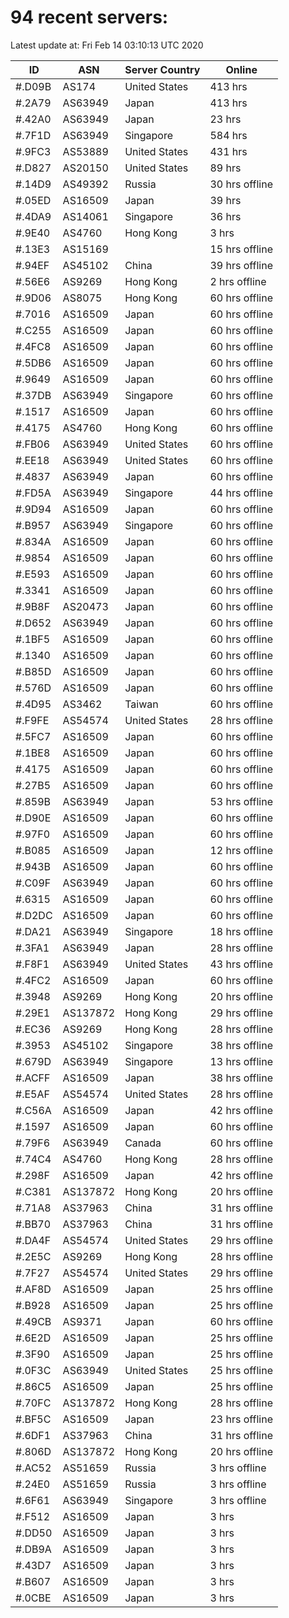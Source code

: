 # 94 recent servers:

Latest update at: Fri Feb 14 03:10:13 UTC 2020

| ID | ASN | Server Country | Online |
| -- | --- | -------------- | ------ |
| #.D09B | AS174 | United States | 413 hrs |
| #.2A79 | AS63949 | Japan | 413 hrs |
| #.42A0 | AS63949 | Japan | 23 hrs |
| #.7F1D | AS63949 | Singapore | 584 hrs |
| #.9FC3 | AS53889 | United States | 431 hrs |
| #.D827 | AS20150 | United States | 89 hrs |
| #.14D9 | AS49392 | Russia | 30 hrs offline |
| #.05ED | AS16509 | Japan | 39 hrs |
| #.4DA9 | AS14061 | Singapore | 36 hrs |
| #.9E40 | AS4760 | Hong Kong | 3 hrs |
| #.13E3 | AS15169 |  | 15 hrs offline |
| #.94EF | AS45102 | China | 39 hrs offline |
| #.56E6 | AS9269 | Hong Kong | 2 hrs offline |
| #.9D06 | AS8075 | Hong Kong | 60 hrs offline |
| #.7016 | AS16509 | Japan | 60 hrs offline |
| #.C255 | AS16509 | Japan | 60 hrs offline |
| #.4FC8 | AS16509 | Japan | 60 hrs offline |
| #.5DB6 | AS16509 | Japan | 60 hrs offline |
| #.9649 | AS16509 | Japan | 60 hrs offline |
| #.37DB | AS63949 | Singapore | 60 hrs offline |
| #.1517 | AS16509 | Japan | 60 hrs offline |
| #.4175 | AS4760 | Hong Kong | 60 hrs offline |
| #.FB06 | AS63949 | United States | 60 hrs offline |
| #.EE18 | AS63949 | United States | 60 hrs offline |
| #.4837 | AS63949 | Japan | 60 hrs offline |
| #.FD5A | AS63949 | Singapore | 44 hrs offline |
| #.9D94 | AS16509 | Japan | 60 hrs offline |
| #.B957 | AS63949 | Singapore | 60 hrs offline |
| #.834A | AS16509 | Japan | 60 hrs offline |
| #.9854 | AS16509 | Japan | 60 hrs offline |
| #.E593 | AS16509 | Japan | 60 hrs offline |
| #.3341 | AS16509 | Japan | 60 hrs offline |
| #.9B8F | AS20473 | Japan | 60 hrs offline |
| #.D652 | AS63949 | Japan | 60 hrs offline |
| #.1BF5 | AS16509 | Japan | 60 hrs offline |
| #.1340 | AS16509 | Japan | 60 hrs offline |
| #.B85D | AS16509 | Japan | 60 hrs offline |
| #.576D | AS16509 | Japan | 60 hrs offline |
| #.4D95 | AS3462 | Taiwan | 60 hrs offline |
| #.F9FE | AS54574 | United States | 28 hrs offline |
| #.5FC7 | AS16509 | Japan | 60 hrs offline |
| #.1BE8 | AS16509 | Japan | 60 hrs offline |
| #.4175 | AS16509 | Japan | 60 hrs offline |
| #.27B5 | AS16509 | Japan | 60 hrs offline |
| #.859B | AS63949 | Japan | 53 hrs offline |
| #.D90E | AS16509 | Japan | 60 hrs offline |
| #.97F0 | AS16509 | Japan | 60 hrs offline |
| #.B085 | AS16509 | Japan | 12 hrs offline |
| #.943B | AS16509 | Japan | 60 hrs offline |
| #.C09F | AS63949 | Japan | 60 hrs offline |
| #.6315 | AS16509 | Japan | 60 hrs offline |
| #.D2DC | AS16509 | Japan | 60 hrs offline |
| #.DA21 | AS63949 | Singapore | 18 hrs offline |
| #.3FA1 | AS63949 | Japan | 28 hrs offline |
| #.F8F1 | AS63949 | United States | 43 hrs offline |
| #.4FC2 | AS16509 | Japan | 60 hrs offline |
| #.3948 | AS9269 | Hong Kong | 20 hrs offline |
| #.29E1 | AS137872 | Hong Kong | 29 hrs offline |
| #.EC36 | AS9269 | Hong Kong | 28 hrs offline |
| #.3953 | AS45102 | Singapore | 38 hrs offline |
| #.679D | AS63949 | Singapore | 13 hrs offline |
| #.ACFF | AS16509 | Japan | 38 hrs offline |
| #.E5AF | AS54574 | United States | 28 hrs offline |
| #.C56A | AS16509 | Japan | 42 hrs offline |
| #.1597 | AS16509 | Japan | 60 hrs offline |
| #.79F6 | AS63949 | Canada | 60 hrs offline |
| #.74C4 | AS4760 | Hong Kong | 28 hrs offline |
| #.298F | AS16509 | Japan | 42 hrs offline |
| #.C381 | AS137872 | Hong Kong | 20 hrs offline |
| #.71A8 | AS37963 | China | 31 hrs offline |
| #.BB70 | AS37963 | China | 31 hrs offline |
| #.DA4F | AS54574 | United States | 29 hrs offline |
| #.2E5C | AS9269 | Hong Kong | 28 hrs offline |
| #.7F27 | AS54574 | United States | 29 hrs offline |
| #.AF8D | AS16509 | Japan | 25 hrs offline |
| #.B928 | AS16509 | Japan | 25 hrs offline |
| #.49CB | AS9371 | Japan | 60 hrs offline |
| #.6E2D | AS16509 | Japan | 25 hrs offline |
| #.3F90 | AS16509 | Japan | 25 hrs offline |
| #.0F3C | AS63949 | United States | 25 hrs offline |
| #.86C5 | AS16509 | Japan | 25 hrs offline |
| #.70FC | AS137872 | Hong Kong | 28 hrs offline |
| #.BF5C | AS16509 | Japan | 23 hrs offline |
| #.6DF1 | AS37963 | China | 31 hrs offline |
| #.806D | AS137872 | Hong Kong | 20 hrs offline |
| #.AC52 | AS51659 | Russia | 3 hrs offline |
| #.24E0 | AS51659 | Russia | 3 hrs offline |
| #.6F61 | AS63949 | Singapore | 3 hrs offline |
| #.F512 | AS16509 | Japan | 3 hrs |
| #.DD50 | AS16509 | Japan | 3 hrs |
| #.DB9A | AS16509 | Japan | 3 hrs |
| #.43D7 | AS16509 | Japan | 3 hrs |
| #.B607 | AS16509 | Japan | 3 hrs |
| #.0CBE | AS16509 | Japan | 3 hrs |

